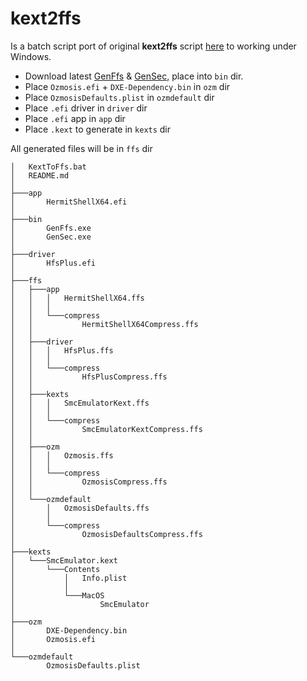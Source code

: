 # kext2ffs

Is a batch script port of original **kext2ffs** script [here](https://github.com/tuxuser/kext2ffs) to working under Windows.

- Download latest [GenFfs](https://github.com/tianocore/edk2-BaseTools-win32/raw/master/GenFfs.exe) & [GenSec](https://github.com/tianocore/edk2-BaseTools-win32/raw/master/GenSec.exe), place into `bin` dir.
- Place `Ozmosis.efi` + `DXE-Dependency.bin` in `ozm` dir
- Place `OzmosisDefaults.plist` in `ozmdefault` dir
- Place `.efi` driver in `driver` dir
- Place `.efi` app in `app` dir
- Place `.kext` to generate in `kexts` dir

All generated files will be in `ffs` dir

```
│   KextToFfs.bat
│   README.md
│
├───app
│       HermitShellX64.efi
│
├───bin
│       GenFfs.exe
│       GenSec.exe
│
├───driver
│       HfsPlus.efi
│
├───ffs
│   ├───app
│   │   │   HermitShellX64.ffs
│   │   │
│   │   └───compress
│   │           HermitShellX64Compress.ffs
│   │
│   ├───driver
│   │   │   HfsPlus.ffs
│   │   │
│   │   └───compress
│   │           HfsPlusCompress.ffs
│   │
│   ├───kexts
│   │   │   SmcEmulatorKext.ffs
│   │   │
│   │   └───compress
│   │           SmcEmulatorKextCompress.ffs
│   │
│   ├───ozm
│   │   │   Ozmosis.ffs
│   │   │
│   │   └───compress
│   │           OzmosisCompress.ffs
│   │
│   └───ozmdefault
│       │   OzmosisDefaults.ffs
│       │
│       └───compress
│               OzmosisDefaultsCompress.ffs
│
├───kexts
│   └───SmcEmulator.kext
│       └───Contents
│           │   Info.plist
│           │
│           └───MacOS
│                   SmcEmulator
│
├───ozm
│       DXE-Dependency.bin
│       Ozmosis.efi
│
└───ozmdefault
        OzmosisDefaults.plist
```